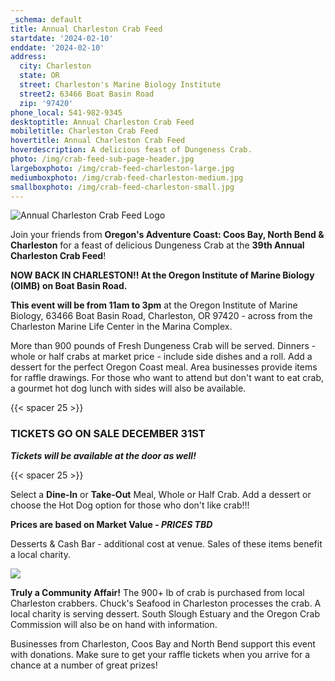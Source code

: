 ```yaml
---
_schema: default
title: Annual Charleston Crab Feed
startdate: '2024-02-10'
enddate: '2024-02-10'
address:
  city: Charleston
  state: OR
  street: Charleston's Marine Biology Institute
  street2: 63466 Boat Basin Road
  zip: '97420'
phone_local: 541-982-9345
desktoptitle: Annual Charleston Crab Feed
mobiletitle: Charleston Crab Feed
hovertitle: Annual Charleston Crab Feed
hoverdescription: A delicious feast of Dungeness Crab.
photo: /img/crab-feed-sub-page-header.jpg
largeboxphoto: /img/crab-feed-charleston-large.jpg
mediumboxphoto: /img/crab-feed-charleston-medium.jpg
smallboxphoto: /img/crab-feed-charleston-small.jpg
---
```

![Annual Charleston Crab Feed Logo](/img/crab-feed-logo.jpg)

Join your friends from **Oregon's Adventure Coast: Coos Bay, North Bend & Charleston** for a feast of delicious Dungeness Crab at the **39th Annual Charleston Crab Feed**!

**NOW BACK IN CHARLESTON!! At the Oregon Institute of Marine Biology (OIMB) on Boat Basin Road.**

**This event will be from 11am to 3pm** at the Oregon Institute of Marine Biology, 63466 Boat Basin Road, Charleston, OR 97420 - across from the Charleston Marine Life Center in the Marina Complex.

More than 900 pounds of Fresh Dungeness Crab will be served. Dinners - whole or half crabs at market price - include side dishes and a roll. Add a dessert for the perfect Oregon Coast meal. Area businesses provide items for raffle drawings. For those who want to attend but don't want to eat crab, a gourmet hot dog lunch with sides will also be available.

{{< spacer 25 >}}

### TICKETS GO ON SALE DECEMBER 31ST

***Tickets will be available at the door as well!***

{{< spacer 25 >}}

Select a **Dine-In** or **Take-Out** Meal, Whole or Half Crab. Add a dessert or choose the Hot Dog option for those who don't like crab!!!

**Prices are based on Market Value - *PRICES TBD***

Desserts & Cash Bar - additional cost at venue. Sales of these items benefit a local charity.

![](/img/crab-feed-collage.jpg)

**Truly a Community Affair!** The 900+ lb of crab is purchased from local Charleston crabbers. Chuck's Seafood in Charleston processes the crab. A local charity is serving dessert. South Slough Estuary and the Oregon Crab Commission will also be on hand with information.

Businesses from Charleston, Coos Bay and North Bend support this event with donations. Make sure to get your raffle tickets when you arrive for a chance at a number of great prizes!